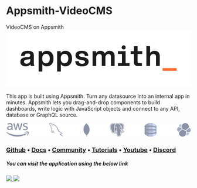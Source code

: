 # Appsmith-VideoCMS
VideoCMS on Appsmith
![](https://raw.githubusercontent.com/appsmithorg/appsmith/release/static/appsmith_logo_primary.png)

This app is built using Appsmith. Turn any datasource into an internal app in minutes. Appsmith lets you drag-and-drop components to build dashboards, write logic with JavaScript objects and connect to any API, database or GraphQL source.

![](https://raw.githubusercontent.com/appsmithorg/appsmith/release/static/images/integrations.png)

### [Github](https://github.com/appsmithorg/appsmith) • [Docs](https://docs.appsmith.com/?utm_source=github&utm_medium=social&utm_content=appsmith_docs&utm_campaign=null&utm_term=appsmith_docs) • [Community](https://community.appsmith.com/) • [Tutorials](https://github.com/appsmithorg/appsmith/tree/update/readme#tutorials) • [Youtube](https://www.youtube.com/appsmith) • [Discord](https://discord.gg/rBTTVJp)

##### You can visit the application using the below link

###### [![](https://assets.appsmith.com/git-sync/Buttons.svg) ](http://lcp.everuts.com/applications/6720a55c4e2d48287e4a3a67/pages/6736ae8b4e2d48287e4a5dbc) [![](https://assets.appsmith.com/git-sync/Buttons2.svg)](http://lcp.everuts.com/applications/6720a55c4e2d48287e4a3a67/pages/6736ae8b4e2d48287e4a5dbc/edit)
